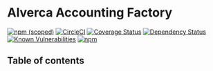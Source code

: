 # Alverca Accounting Factory

[![npm (scoped)](https://img.shields.io/npm/v/@alverca/factory.svg)](https://www.npmjs.com/package/@alverca/factory)
[![CircleCI](https://circleci.com/gh/alverca/factory.svg?style=shield)](https://circleci.com/gh/alverca/factory)
[![Coverage Status](https://coveralls.io/repos/github/alverca/factory/badge.svg?branch=master)](https://coveralls.io/github/alverca/factory?branch=master)
[![Dependency Status](https://david-dm.org/alverca/factory.svg)](https://david-dm.org/alverca/factory.svg)
[![Known Vulnerabilities](https://snyk.io/test/github/alverca/factory/badge.svg)](https://snyk.io/test/github/alverca/factory)
[![npm](https://img.shields.io/npm/dm/@alverca/factory.svg)](https://nodei.co/npm/@alverca/factory/)

## Table of contents
